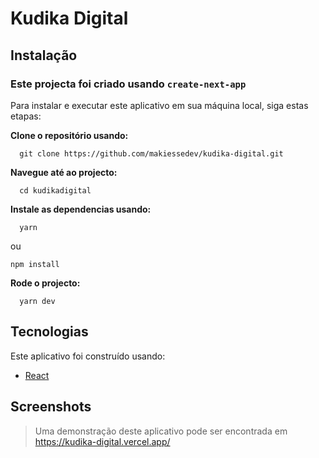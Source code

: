 # Kudika Digital


## Instalação

### Este projecta foi criado usando ```create-next-app```

Para instalar e executar este aplicativo em sua máquina local, siga estas etapas:

<strong><p>Clone o repositório usando:</p></strong>

```
  git clone https://github.com/makiessedev/kudika-digital.git
```

<strong><p>Navegue até ao projecto:</p></strong>

```
  cd kudikadigital
```

<strong><p>Instale as dependencias usando:</p></strong>

```
  yarn 
```
ou 

```
npm install
```

<strong><p>Rode o projecto:</p></strong>

```
  yarn dev
```


## Tecnologias

<p>Este aplicativo foi construído usando:</p>

+ <a href="https://legacy.reactjs.org/docs/getting-started.html">React</a>

## Screenshots

> Uma demonstração deste aplicativo pode ser encontrada em https://kudika-digital.vercel.app/



